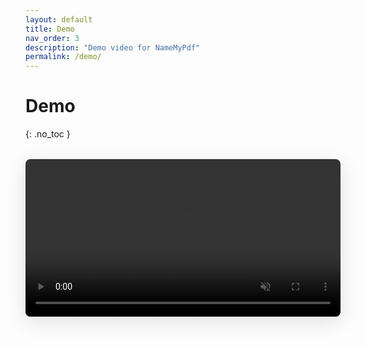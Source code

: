 ```yaml
---
layout: default
title: Demo
nav_order: 3
description: "Demo video for NameMyPdf"
permalink: /demo/
---
```


# Demo

{: .no_toc }

<div style="display:flex; justify-content:center; margin:2rem 0;">
  <video id="demo-video" autoplay muted loop playsinline preload="metadata" style="width:100%; max-width:1280px; height:auto; border-radius:8px; box-shadow:0 8px 32px rgba(0,0,0,0.12);">
    <source src="/images/NameMyPdf-demo-long-faststart.mp4" type="video/mp4">
    Your browser does not support the video tag.
  </video>
</div>
